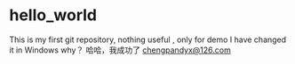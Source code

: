 # hello_world
This is my first git repository, nothing useful , only for demo
I have changed it in Windows
why？
哈哈，我成功了
chengpandyx@126.com
